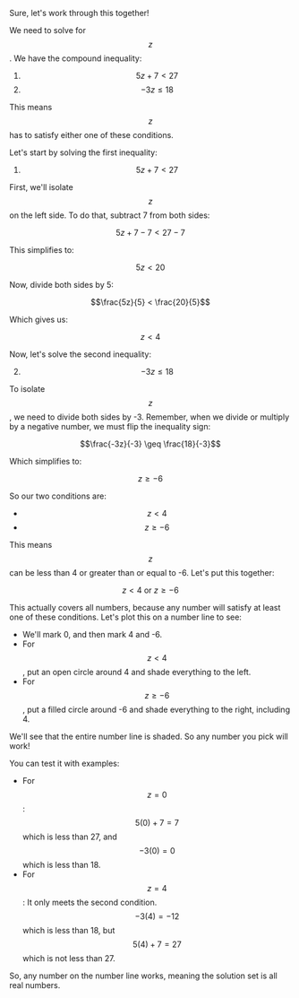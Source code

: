 Sure, let's work through this together!

We need to solve for $$z$$. We have the compound inequality: 

1. $$5z + 7 < 27$$
2. $$-3z \leq 18$$

This means $$z$$ has to satisfy either one of these conditions.

Let's start by solving the first inequality:

1. $$5z + 7 < 27$$

First, we'll isolate $$z$$ on the left side. To do that, subtract 7 from both sides:

$$5z + 7 - 7 < 27 - 7$$

This simplifies to:

$$5z < 20$$

Now, divide both sides by 5:

$$\frac{5z}{5} < \frac{20}{5}$$

Which gives us:

$$z < 4$$

Now, let's solve the second inequality:

2. $$-3z \leq 18$$

To isolate $$z$$, we need to divide both sides by -3. Remember, when we divide or multiply by a negative number, we must flip the inequality sign:

$$\frac{-3z}{-3} \geq \frac{18}{-3}$$

Which simplifies to:

$$z \geq -6$$

So our two conditions are: 
- $$z < 4$$ 
- $$z \geq -6$$

This means $$z$$ can be less than 4 or greater than or equal to -6. Let's put this together:

$$z < 4 \text { or } z \geq -6$$

This actually covers all numbers, because any number will satisfy at least one of these conditions. Let's plot this on a number line to see:

- We'll mark 0, and then mark 4 and -6.
- For $$z < 4$$, put an open circle around 4 and shade everything to the left.
- For $$z \geq -6$$, put a filled circle around -6 and shade everything to the right, including 4.

We'll see that the entire number line is shaded. So any number you pick will work!

You can test it with examples:
- For $$z = 0$$: $$5(0) + 7 = 7$$ which is less than 27, and $$-3(0) = 0$$ which is less than 18.
- For $$z = 4$$: It only meets the second condition. $$-3(4) = -12$$ which is less than 18, but $$5(4) + 7 = 27$$ which is not less than 27.

So, any number on the number line works, meaning the solution set is all real numbers.